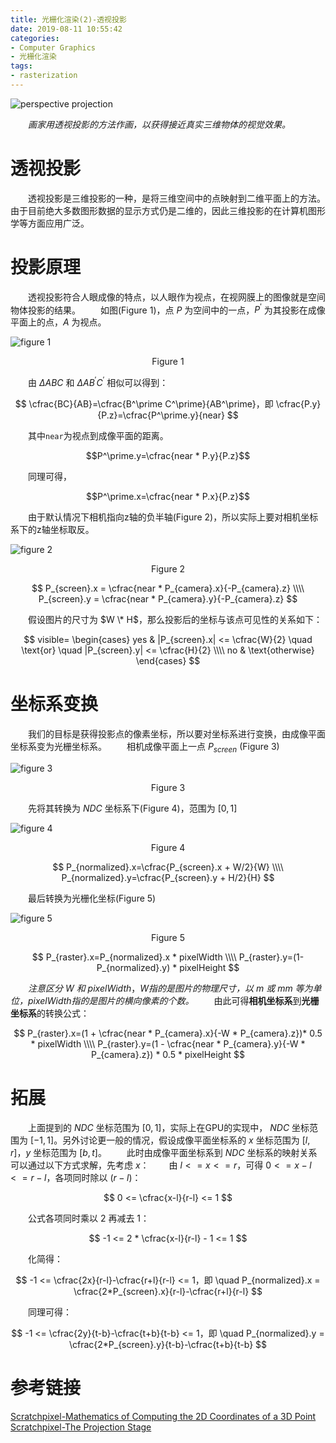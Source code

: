 ```yaml
---
title: 光栅化渲染(2)-透视投影
date: 2019-08-11 10:55:42
categories:
- Computer Graphics
- 光栅化渲染
tags:
- rasterization
---
```


![perspective projection](/perspective.png)

　　*画家用透视投影的方法作画，以获得接近真实三维物体的视觉效果。*
<!--more-->

# 透视投影
　　透视投影是三维投影的一种，是将三维空间中的点映射到二维平面上的方法。由于目前绝大多数图形数据的显示方式仍是二维的，因此三维投影的在计算机图形学等方面应用广泛。

# 投影原理
　　透视投影符合人眼成像的特点，以人眼作为视点，在视网膜上的图像就是空间物体投影的结果。
　　如图(Figure 1)，点 $P$ 为空间中的一点，$P^\prime$ 为其投影在成像平面上的点，$A$ 为视点。

![figure 1](/figure1.png)
<center>Figure 1</center>

　　由 $\Delta ABC$ 和 $\Delta AB^\prime C^\prime$ 相似可以得到：

$$
\cfrac{BC}{AB}=\cfrac{B^\prime C^\prime}{AB^\prime}，即 \cfrac{P.y}{P.z}=\cfrac{P^\prime.y}{near}
$$

　　其中``near``为视点到成像平面的距离。

$$P^\prime.y=\cfrac{near * P.y}{P.z}$$

　　同理可得，

$$P^\prime.x=\cfrac{near * P.x}{P.z}$$

　　由于默认情况下相机指向z轴的负半轴(Figure 2)，所以实际上要对相机坐标系下的z轴坐标取反。

![figure 2](/figure2.png)
<center>Figure 2</center>

$$
P_{screen}.x = \cfrac{near * P_{camera}.x}{-P_{camera}.z} \\\\
P_{screen}.y = \cfrac{near * P_{camera}.y}{-P_{camera}.z}
$$

　　假设图片的尺寸为 $W \* H$，那么投影后的坐标与该点可见性的关系如下：

$$
visible=
\begin{cases}
    yes & |P_{screen}.x| <= \cfrac{W}{2} \quad \text{or} \quad |P_{screen}.y| <= \cfrac{H}{2} \\\\
    no & \text{otherwise}
\end{cases}
$$

# 坐标系变换
　　我们的目标是获得投影点的像素坐标，所以要对坐标系进行变换，由成像平面坐标系变为光栅坐标系。
　　相机成像平面上一点 $P_{screen}$ (Figure 3)

![figure 3](/figure3.png)
<center>Figure 3</center>

　　先将其转换为 $NDC$ 坐标系下(Figure 4)，范围为 $[0, 1]$

![figure 4](/figure4.png)
<center>Figure 4</center>

$$
P_{normalized}.x=\cfrac{P_{screen}.x + W/2}{W} \\\\
P_{normalized}.y=\cfrac{P_{screen}.y + H/2}{H}
$$

　　最后转换为光栅化坐标(Figure 5)

![figure 5](/figure5.png)
<center>Figure 5</center>

$$
P_{raster}.x=P_{normalized}.x * pixelWidth \\\\
P_{raster}.y=(1-P_{normalized}.y) * pixelHeight
$$

　　*注意区分* $W$ *和* $pixelWidth$，*W指的是图片的物理尺寸，以 m 或 mm 等为单位，pixelWidth指的是图片的横向像素的个数。*
　　由此可得**相机坐标系**到**光栅坐标系**的转换公式：

$$
P_{raster}.x=(1 + \cfrac{near * P_{camera}.x}{-W * P_{camera}.z})* 0.5 * pixelWidth \\\\
P_{raster}.y=(1 - \cfrac{near * P_{camera}.y}{-W * P_{camera}.z}) * 0.5 * pixelHeight
$$

# 拓展
　　上面提到的 $NDC$ 坐标范围为 $[0, 1]$，实际上在GPU的实现中， $NDC$ 坐标范围为 $[-1, 1]$。另外讨论更一般的情况，假设成像平面坐标系的 $x$ 坐标范围为 $[l, r]$，$y$ 坐标范围为 $[b, t]$。
　　此时由成像平面坐标系到 $NDC$ 坐标系的映射关系可以通过以下方式求解，先考虑 $x$：
　　由 $l<=x<=r$，可得 $0<=x-l<=r-l$，各项同时除以 $(r-l)$：

$$
0 <= \cfrac{x-l}{r-l} <= 1
$$

　　公式各项同时乘以 $2$ 再减去 $1$：

$$
-1 <= 2 * \cfrac{x-l}{r-l} - 1 <= 1
$$

　　化简得：

$$
-1 <= \cfrac{2x}{r-l}-\cfrac{r+l}{r-l} <= 1，即 \quad P_{normalized}.x = \cfrac{2*P_{screen}.x}{r-l}-\cfrac{r+l}{r-l}
$$

　　同理可得：

$$
-1 <= \cfrac{2y}{t-b}-\cfrac{t+b}{t-b} <= 1，即 \quad P_{normalized}.y = \cfrac{2*P_{screen}.y}{t-b}-\cfrac{t+b}{t-b}
$$

# 参考链接

[Scratchpixel-Mathematics of Computing the 2D Coordinates of a 3D Point](https://www.scratchapixel.com/lessons/3d-basic-rendering/computing-pixel-coordinates-of-3d-point/mathematics-computing-2d-coordinates-of-3d-points)
[Scratchpixel-The Projection Stage](https://www.scratchapixel.com/lessons/3d-basic-rendering/rasterization-practical-implementation/projection-stage)
